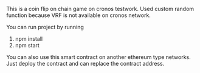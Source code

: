 This is a coin flip on chain game on cronos testwork.
Used custom random function because VRF is not available on cronos network.

You can run project by running
1. npm install
2. npm start

You can also use this smart contract on another ethereum type networks.
Just deploy the contract and can replace the contract address.